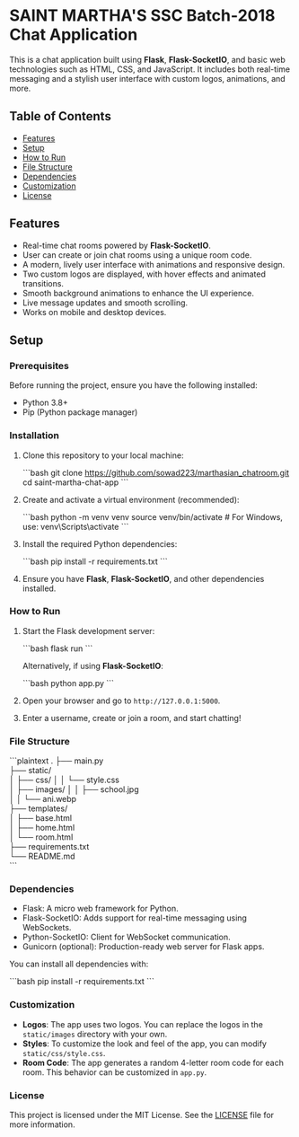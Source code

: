 
# SAINT MARTHA'S SSC Batch-2018 Chat Application

This is a chat application built using **Flask**, **Flask-SocketIO**, and basic web technologies such as HTML, CSS, and JavaScript. It includes both real-time messaging and a stylish user interface with custom logos, animations, and more.

## Table of Contents

- [Features](#features)
- [Setup](#setup)
- [How to Run](#how-to-run)
- [File Structure](#file-structure)
- [Dependencies](#dependencies)
- [Customization](#customization)
- [License](#license)

## Features

- Real-time chat rooms powered by **Flask-SocketIO**.
- User can create or join chat rooms using a unique room code.
- A modern, lively user interface with animations and responsive design.
- Two custom logos are displayed, with hover effects and animated transitions.
- Smooth background animations to enhance the UI experience.
- Live message updates and smooth scrolling.
- Works on mobile and desktop devices.

## Setup

### Prerequisites

Before running the project, ensure you have the following installed:

- Python 3.8+
- Pip (Python package manager)

### Installation

1. Clone this repository to your local machine:

   \`\`\`bash
   git clone https://github.com/sowad223/marthasian_chatroom.git
   cd saint-martha-chat-app
   \`\`\`

2. Create and activate a virtual environment (recommended):

   \`\`\`bash
   python -m venv venv
   source venv/bin/activate  # For Windows, use: venv\Scripts\activate
   \`\`\`

3. Install the required Python dependencies:

   \`\`\`bash
   pip install -r requirements.txt
   \`\`\`

4. Ensure you have **Flask**, **Flask-SocketIO**, and other dependencies installed.

### How to Run

1. Start the Flask development server:

   \`\`\`bash
   flask run
   \`\`\`

   Alternatively, if using **Flask-SocketIO**:

   \`\`\`bash
   python app.py
   \`\`\`

2. Open your browser and go to `http://127.0.0.1:5000`.

3. Enter a username, create or join a room, and start chatting!

### File Structure

\`\`\`plaintext
.
├── main.py                
├── static/               
│   ├── css/
│   │   └── style.css      
│   ├── images/
│   │   ├── school.jpg     
│   │   └── ani.webp  
├── templates/            
│   ├── base.html          
│   ├── home.html         
│   └── room.html         
├── requirements.txt       
└── README.md              
\`\`\`

### Dependencies

- Flask: A micro web framework for Python.
- Flask-SocketIO: Adds support for real-time messaging using WebSockets.
- Python-SocketIO: Client for WebSocket communication.
- Gunicorn (optional): Production-ready web server for Flask apps.

You can install all dependencies with:

\`\`\`bash
pip install -r requirements.txt
\`\`\`

### Customization

- **Logos**: The app uses two logos. You can replace the logos in the `static/images` directory with your own.
- **Styles**: To customize the look and feel of the app, you can modify `static/css/style.css`.
- **Room Code**: The app generates a random 4-letter room code for each room. This behavior can be customized in `app.py`.

### License

This project is licensed under the MIT License. See the [LICENSE](LICENSE) file for more information.
